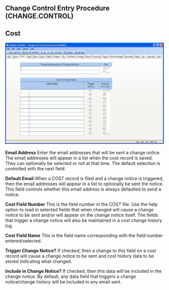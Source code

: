 ##  Change Control Entry Procedure (CHANGE.CONTROL)

<PageHeader />

##  Cost

![](./CHANGE-CONTROL-3.jpg)

**Email Address** Enter the email addresses that will be sent a change notice.
The email addresses will appear in a list when the cost record is saved. They
can optionally be selected or not at that time. The default selection is
controlled with the next field.  
  
**Default Email** When a COST record is filed and a change notice is
triggered, then the email addresses will appear in a list to optionally be
sent the notice. This field controls whether this email address is always
defaulted to send a notice.  
  
**Cost Field Number** This is the field number in the COST file. Use the help
option to load in selected fields that when changed will cause a change notice
to be sent and/or will appear on the change notice itself. The fields that
trigger a change notice will also be maintained in a cost change history log.  
  
**Cost Field Name** This is the field name corresponding with the field number
entered/selected.  
  
**Trigger Change Notice?** If checked, then a change to this field on a cost
record will cause a change notice to be sent and cost history data to be
stored indicating what changed.  
  
**Include in Change Notice?** If checked, then this data will be included in
the change notice. By default, any data field that triggers a change
notice/change history will be included in any email sent.  
  
  
<badge text= "Version 8.10.57" vertical="middle" />

<PageFooter />